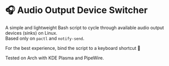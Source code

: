 # 🎧 Audio Output Device Switcher
A simple and lightweight Bash script to cycle through available audio output devices (sinks) on Linux. \
Based only on `pactl` and `notify-send`.

For the best experience, bind the script to a keyboard shortcut 🚀

Tested on Arch with KDE Plasma and PipeWire.
